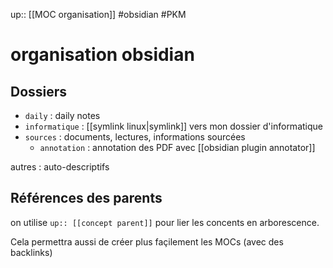 up:: [[MOC organisation]]
#obsidian #PKM 
# organisation obsidian

## Dossiers

 - `daily` : daily notes
 - `informatique` : [[symlink linux|symlink]] vers mon dossier d'informatique
 - `sources` : documents, lectures, informations sourcées
     - `annotation` : annotation des PDF avec [[obsidian plugin annotator]]

autres : auto-descriptifs


## Références des parents
on utilise `up:: [[concept parent]]` pour lier les concents en arborescence.

Cela permettra aussi de créer plus façilement les MOCs (avec des backlinks)

